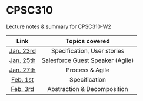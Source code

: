 # CPSC310
Lecture notes & summary for CPSC310-W2



|                   Link                   |          Topics covered          |
| :--------------------------------------: | :------------------------------: |
| [Jan. 23rd](https://github.com/inthEvenin/CPSC310/blob/master/LectureNotes/Jan.%2023rd.md) |   Specification, User stories    |
| [Jan. 25th](https://github.com/inthEvenin/CPSC310/blob/master/LectureNotes/Jan.%2025th.md) | Salesforce Guest Speaker (Agile) |
| [Jan. 27th](https://github.com/inthEvenin/CPSC310/blob/master/LectureNotes/Jan.%2027th.md) |         Process & Agile          |
| [Feb. 1st](https://github.com/inthEvenin/CPSC310/blob/master/LectureNotes/Feb.%201st.md) |          Specification           |
| [Feb. 3rd](https://github.com/inthEvenin/CPSC310/blob/master/LectureNotes/Feb.%203rd.md) |   Abstraction & Decomposition    |

